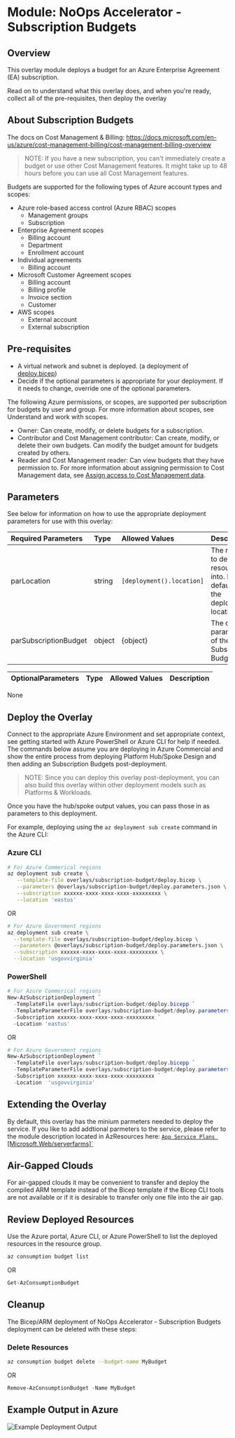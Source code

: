# Module:   NoOps Accelerator - Subscription Budgets

## Overview

This overlay module deploys a budget for an Azure Enterprise Agreement (EA) subscription.

Read on to understand what this overlay does, and when you're ready, collect all of the pre-requisites, then deploy the overlay

## About Subscription Budgets

The docs on Cost Management & Billing: <https://docs.microsoft.com/en-us/azure/cost-management-billing/cost-management-billing-overview>

> NOTE: If you have a new subscription, you can't immediately create a budget or use other Cost Management features. It might take up to 48 hours before you can use all Cost Management features.

Budgets are supported for the following types of Azure account types and scopes:

* Azure role-based access control (Azure RBAC) scopes
  * Management groups
  * Subscription
* Enterprise Agreement scopes
  * Billing account
  * Department
  * Enrollment account
* Individual agreements
  * Billing account
* Microsoft Customer Agreement scopes
  * Billing account
  * Billing profile
  * Invoice section
  * Customer
* AWS scopes
  * External account
  * External subscription

## Pre-requisites

* A virtual network and subnet is deployed. (a deployment of [deploy.bicep](../../../../bicep/platforms/lz-platform-scca-hub-3spoke/deploy.bicep))
* Decide if the optional parameters is appropriate for your deployment. If it needs to change, override one of the optional parameters.

The following Azure permissions, or scopes, are supported per subscription for budgets by user and group. For more information about scopes, see Understand and work with scopes.

* Owner: Can create, modify, or delete budgets for a subscription.
* Contributor and Cost Management contributor: Can create, modify, or delete their own budgets. Can modify the budget amount for budgets created by others.
* Reader and Cost Management reader: Can view budgets that they have permission to.
For more information about assigning permission to Cost Management data, see [Assign access to Cost Management data](https://docs.microsoft.com/en-us/azure/cost-management-billing/costs/assign-access-acm-data).

## Parameters

See below for information on how to use the appropriate deployment parameters for use with this overlay:

Required Parameters | Type | Allowed Values | Description
| :-- | :-- | :-- | :-- |
parLocation | string | `[deployment().location]` | The region to deploy resources into. It defaults to the deployment location.
parSubscriptionBudget | object | {object} | The oject parameters of the Subscription Budget

OptionalParameters | Type | Allowed Values | Description
| :-- | :-- | :-- | :-- |
None

## Deploy the Overlay

Connect to the appropriate Azure Environment and set appropriate context, see getting started with Azure PowerShell or Azure CLI for help if needed. The commands below assume you are deploying in Azure Commercial and show the entire process from deploying Platform Hub/Spoke Design and then adding an Subscription Budgets post-deployment.

> NOTE: Since you can deploy this overlay post-deployment, you can also build this overlay within other deployment models such as Platforms & Workloads.

Once you have the hub/spoke output values, you can pass those in as parameters to this deployment.

For example, deploying using the `az deployment sub create` command in the Azure CLI:

### Azure CLI

```bash
# For Azure Commerical regions
az deployment sub create \
   --template-file overlays/subscription-budget/deploy.bicep \
   --parameters @overlays/subscription-budget/deploy.parameters.json \
   --subscription xxxxxx-xxxx-xxxx-xxxx-xxxxxxxxx \
   --location 'eastus'
```

OR

```bash
# For Azure Government regions
az deployment sub create \
  --template-file overlays/subscription-budget/deploy.bicep \
  --parameters @overlays/subscription-budget/deploy.parameters.json \
  --subscription xxxxxx-xxxx-xxxx-xxxx-xxxxxxxxx \
  --location 'usgovvirginia'
```

### PowerShell

```powershell
# For Azure Commerical regions
New-AzSubscriptionDeployment `
  -TemplateFile overlays/subscription-budget/deploy.bicepp `
  -TemplateParameterFile overlays/subscription-budget/deploy.parameters.json `
  -Subscription xxxxxx-xxxx-xxxx-xxxx-xxxxxxxxx `
  -Location 'eastus'
```

OR

```powershell
# For Azure Government regions
New-AzSubscriptionDeployment `
  -TemplateFile overlays/subscription-budget/deploy.bicepp `
  -TemplateParameterFile overlays/subscription-budget/deploy.parameters.json `
  -Subscription xxxxxx-xxxx-xxxx-xxxx-xxxxxxxxx `
  -Location  'usgovvirginia'
```

## Extending the Overlay

By default, this overlay has the minium parmeters needed to deploy the service. If you like to add addtional parmeters to the service, please refer to the module description located in AzResources here: [`App Service Plans `[Microsoft.Web/serverfarms]`](D:\source\repos\NoOpsAccelerator\src\bicep\azresources\Modules\Microsoft.Web\serverfarms\readme.md)

## Air-Gapped Clouds

For air-gapped clouds it may be convenient to transfer and deploy the compiled ARM template instead of the Bicep template if the Bicep CLI tools are not available or if it is desirable to transfer only one file into the air gap.

## Review Deployed Resources

Use the Azure portal, Azure CLI, or Azure PowerShell to list the deployed resources in the resource group.

```bash
az consumption budget list
```

OR

```powershell
Get-AzConsumptionBudget
```

## Cleanup

The Bicep/ARM deployment of NoOps Accelerator - Subscription Budgets deployment can be deleted with these steps:

### Delete Resources

```bash
az consumption budget delete --budget-name MyBudget
```

OR

```powershell
Remove-AzConsumptionBudget -Name MyBudget
```

## Example Output in Azure

![Example Deployment Output](media/aspExampleDeploymentOutput.png "Example Deployment Output in Azure global regions")
